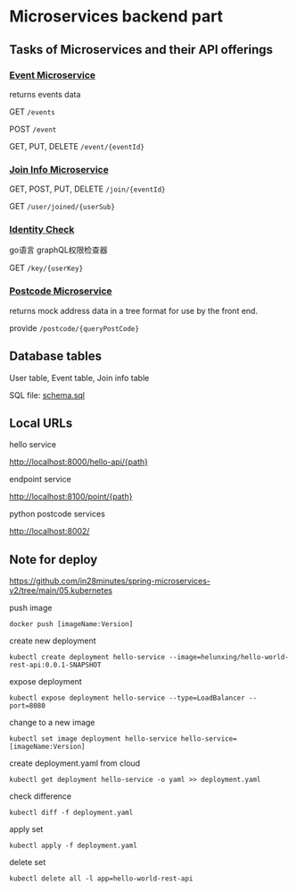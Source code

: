 # Microservices backend part

## Tasks of Microservices and their API offerings

### [Event Microservice]()

returns events data

GET `/events`

POST `/event`

GET, PUT, DELETE `/event/{eventId}`

### [Join Info Microservice]()

GET, POST, PUT, DELETE `/join/{eventId}`

GET `/user/joined/{userSub}`

### [Identity Check]()

go语言 graphQL权限检查器

GET `/key/{userKey}`

### [Postcode Microservice](postcode/README.md)

returns mock address data in a tree format for use by the front end.

provide `/postcode/{queryPostCode}`

## Database tables

User table, Event table, Join info table

SQL file: [schema.sql](schema.sql)

## Local URLs

hello service

<http://localhost:8000/hello-api/{path}>

endpoint service

<http://localhost:8100/point/{path}>

python postcode services

<http://localhost:8002/>

## Note for deploy

<https://github.com/in28minutes/spring-microservices-v2/tree/main/05.kubernetes>

push image

`docker push [imageName:Version]`

create new deployment

`kubectl create deployment hello-service --image=helunxing/hello-world-rest-api:0.0.1-SNAPSHOT`

expose deployment

`kubectl expose deployment hello-service --type=LoadBalancer --port=8080`

change to a new image

`kubectl set image deployment hello-service hello-service=[imageName:Version]`

create deployment.yaml from cloud

`kubectl get deployment hello-service -o yaml >> deployment.yaml`

check difference

`kubectl diff -f deployment.yaml`

apply set

`kubectl apply -f deployment.yaml`

delete set

`kubectl delete all -l app=hello-world-rest-api`
